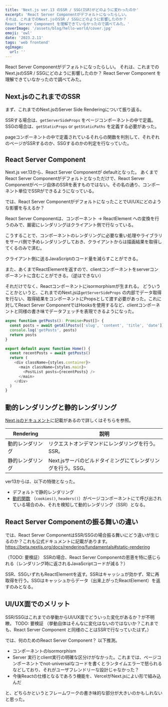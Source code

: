 ```yaml
---
title: 'Next.js ver.13 のSSR / SSG(ISR)がどのように変わったのか'
excerpt: 'React Server Componentがデフォルトになったらしい。
それは、これまでのNext.jsのSSR / SSGにどのように影響したのか？
React Server Component を理解できていなかったので調べてみた。'
coverImage: '/assets/blog/hello-world/cover.jpg'
emoji: 'owl'
date: '2023.2.11'
tags: 'web frontend'
ogImage:
  url: ''
---
```


React Server Componentがデフォルトになったらしい。
それは、これまでのNext.jsのSSR / SSGにどのように影響したのか？
React Server Component を理解できていなかったので調べてみた。

## Next.jsのこれまでのSSR

まず、これまでのNext.jsのServer Side Renderingについて振り返る。

SSRする場合は、```getServerSideProps``` をページコンポーネントの中で定義。
SSGの場合は、```getStaticProps``` or ```getStaticPaths``` を定義する必要があった。

pageコンポーネントの中で定義されているそれらの関数を判別して、それぞれのページがSSRするのか、SSGするのかの判定を行なっていた。

## React Server Component

Next.js ver.13から、React Server Componentが defaultとなった。
あくまでReact Server Componentがデフォルトとなっただけで、React Server Componentがページ自体のSSRを表すものではない。その名の通り、コンポーネント単位でSSRができるようになっている。

では、React Server ComponentがデフォルトになったことでUI/UXにどのような影響を与えるか？

React Server Componentは、コンポーネント -> ReactElement への変換を行うのみで、厳密にレンダリングはクライアント側で行なっている。

こうすることで、コンポーネントのレンダリングに必要な重い処理やライブラリをサーバ側で予めレンダリングしておき、クライアントからは描画結果を取得してくるのみで済む。

クライアント側に送るJavaScriptのコード量を減らすことができる。

また、あくまでReactElementを返すので、clientコンポーネントをserverコンポーネントに含むことができる。（逆はできない）

それだけでなく、Reactコンポーネントにisormorphismが生まれる。
どういうことかというと、これまでのNext.jsは```getServerSideProps``` の内部でデータ取得を行ない、取得結果をコンポーネントにPropsとして渡す必要があった。これに対してReact Server ComponentではHooksを使用するなど、clientコンポーネントと同様の書き味でデータフェッチを表現できるようになった。

```typescript
async function getPosts(): Promise<Post[]> {
  const posts = await getAllPosts(['slug', 'content', 'title', 'date'])
  console.log('getPosts', posts)
  return posts
}

export default async function Home() {
  const recentPosts = await getPosts()
  return (
    <div className={styles.container}>
      <main className={styles.main}>
        <PostList posts={recentPosts} />
      </main>
    </div>
  )
}
```




## 動的レンダリングと静的レンダリング
[Next.jsのドキュメント](https://beta.nextjs.org/docs/rendering/static-and-dynamic-rendering)に記載があるので詳しくはそちらを参照。

| Rendering | 説明 |
| -- | -- |
|動的レンダリング | リクエストオンデマンドにレンダリングを行う。SSR。|
|静的レンダリング | Next.jsサーバのビルドタイミングにてレンダリングを行う。SSG。|

ver13からは、以下の特徴となった。

- デフォルトで静的レンダリング
- [動的関数](https://beta.nextjs.org/docs/rendering/static-and-dynamic-rendering#using-dynamic-functions) （```cookies()```, ```headers()```）がページコンポーネントにて呼び出されている場合のみ、それを検知して動的レンダリング（SSR）となる。

## React Server Componentの振る舞いの違い
では、React Server ComponentはSSR/SSGの場合振る舞いにどう違いが生じるのか？これも公式ドキュメントに記載があります。
https://beta.nextjs.org/docs/rendering/fundamentals#static-rendering

（TODO: 要検証）
SSRの場合、React Server Componentの恩恵を特に感じられる（レンダリング時に返されるJavaScriptコードが減る？）

SSR、SSGいずれもReactElementを返す。SSRはキャッシュが効かず、常に再取得を行う。SSGはキャッシュからデータ（出来上がったReactElement）を返すのみとなる。



## UI/UX面でのメリット
SSR/SSGはこれまでの挙動からUI/UX面でどういった変化があるか？が不明瞭。
TODO: 要検証
（挙動自体はそんなに変化はないのではないか？これまでも、React Server Component と同様のことはSSRで行なっていたはず。）


では、何のためのReact Server Component？
以下推測。
- コンポーネントのIsormorphism
- Server 実行とclient実行の明確な区分けがなかった。これまでは、ページコンポーネントでnot-universalなコードを書くとランタイムエラーで怒られるなどしており、それがユーザフレンドリーな設計じゃなかった？
- 今後Reactの仕様となるであろう機能を、VercelがNext.jsによい形で組み込んだ

と、どちらかというとフレームワークの書き味的な部分が大きいのかもしれないと思った。






